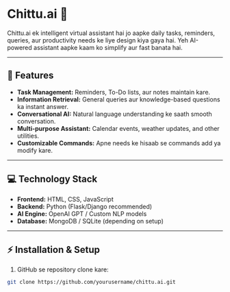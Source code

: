 # Chittu.ai 🤖

Chittu.ai ek intelligent virtual assistant hai jo aapke daily tasks, reminders, queries, aur productivity needs ke liye design kiya gaya hai. Yeh AI-powered assistant aapke kaam ko simplify aur fast banata hai.

---

## 🌟 Features

- **Task Management:** Reminders, To-Do lists, aur notes maintain kare.  
- **Information Retrieval:** General queries aur knowledge-based questions ka instant answer.  
- **Conversational AI:** Natural language understanding ke saath smooth conversation.  
- **Multi-purpose Assistant:** Calendar events, weather updates, and other utilities.  
- **Customizable Commands:** Apne needs ke hisaab se commands add ya modify kare.

---

## 💻 Technology Stack

- **Frontend:** HTML, CSS, JavaScript  
- **Backend:** Python (Flask/Django recommended)  
- **AI Engine:** OpenAI GPT / Custom NLP models  
- **Database:** MongoDB / SQLite (depending on setup)  

---

## ⚡ Installation & Setup

1. GitHub se repository clone kare:  
```bash
git clone https://github.com/yourusername/chittu.ai.git
